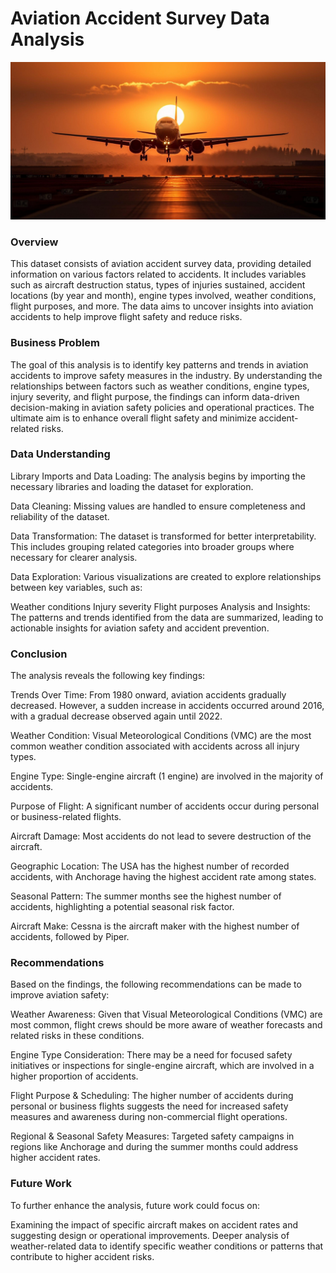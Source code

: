 
# Aviation Accident Survey Data Analysis

![image](https://github.com/sarwas530/Aviation_data/blob/main/aircraft.jpg)
### Overview


This dataset consists of aviation accident survey data, providing detailed information on various factors related to accidents. It includes variables such as aircraft destruction status, types of injuries sustained, accident locations (by year and month), engine types involved, weather conditions, flight purposes, and more. The data aims to uncover insights into aviation accidents to help improve flight safety and reduce risks.



### Business Problem

The goal of this analysis is to identify key patterns and trends in aviation accidents to improve safety measures in the industry. By understanding the relationships between factors such as weather conditions, engine types, injury severity, and flight purpose, the findings can inform data-driven decision-making in aviation safety policies and operational practices. The ultimate aim is to enhance overall flight safety and minimize accident-related risks.



### Data Understanding

Library Imports and Data Loading: The analysis begins by importing the necessary libraries and loading the dataset for exploration.

Data Cleaning: Missing values are handled to ensure completeness and reliability of the dataset.

Data Transformation: The dataset is transformed for better interpretability. This includes grouping related categories into broader groups where necessary for clearer analysis.

Data Exploration: Various visualizations are created to explore relationships between key variables, such as:

Weather conditions
Injury severity
Flight purposes
Analysis and Insights: The patterns and trends identified from the data are summarized, leading to actionable insights for aviation safety and accident prevention.


### Conclusion
The analysis reveals the following key findings:

Trends Over Time: From 1980 onward, aviation accidents gradually decreased. However, a sudden increase in accidents occurred around 2016, with a gradual decrease observed again until 2022.

Weather Condition: Visual Meteorological Conditions (VMC) are the most common weather condition associated with accidents across all injury types.

Engine Type: Single-engine aircraft (1 engine) are involved in the majority of accidents.

Purpose of Flight: A significant number of accidents occur during personal or business-related flights.

Aircraft Damage: Most accidents do not lead to severe destruction of the aircraft.

Geographic Location: The USA has the highest number of recorded accidents, with Anchorage having the highest accident rate among states.

Seasonal Pattern: The summer months see the highest number of accidents, highlighting a potential seasonal risk factor.

Aircraft Make: Cessna is the aircraft maker with the highest number of accidents, followed by Piper.

### Recommendations
Based on the findings, the following recommendations can be made to improve aviation safety:

Weather Awareness: Given that Visual Meteorological Conditions (VMC) are most common, flight crews should be more aware of weather forecasts and related risks in these conditions.

Engine Type Consideration: There may be a need for focused safety initiatives or inspections for single-engine aircraft, which are involved in a higher proportion of accidents.

Flight Purpose & Scheduling: The higher number of accidents during personal or business flights suggests the need for increased safety measures and awareness during non-commercial flight operations.

Regional & Seasonal Safety Measures: Targeted safety campaigns in regions like Anchorage and during the summer months could address higher accident rates.

### Future Work
To further enhance the analysis, future work could focus on:

Examining the impact of specific aircraft makes on accident rates and suggesting design or operational improvements.
Deeper analysis of weather-related data to identify specific weather conditions or patterns that contribute to higher accident risks.

